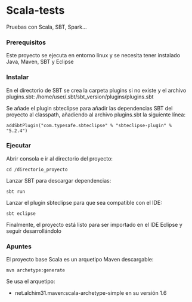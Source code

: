 # Scala-tests
Pruebas con Scala, SBT, Spark...

### Prerequisitos
Este proyecto se ejecuta en entorno linux y se necesita tener instalado Java, Maven, SBT y Eclipse

### Instalar

En el directorio de SBT se crea la carpeta plugins si no existe y el archivo plugins.sbt:
/home/user/.sbt/sbt_version/plugins/plugins.sbt

Se añade el plugin sbteclipse para añadir las dependencias SBT del proyecto al classpath, añadiendo al archivo plugins.sbt la siguiente línea:
```
addSbtPlugin("com.typesafe.sbteclipse" % "sbteclipse-plugin" % "5.2.4")
```
### Ejecutar

Abrir consola e ir al directorio del proyecto:
```
cd /directorio_proyecto
```
Lanzar SBT para descargar dependencias:
```
sbt run
```
Lanzar el plugin sbteclipse para que sea compatible con el IDE:
```
sbt eclipse
```
Finalmente, el proyecto está listo para ser importado en el IDE Eclipse y seguir desarrollándolo

### Apuntes

El proyecto base Scala es un arquetipo Maven descargable:
```
mvn archetype:generate
```
Se usa el arquetipo:
- net.alchim31.maven:scala-archetype-simple en su versión 1.6
